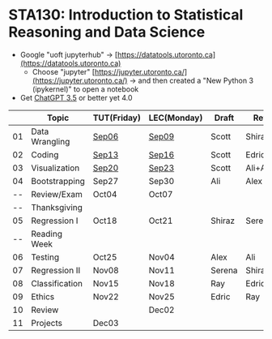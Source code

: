 # STA130: Introduction to Statistical Reasoning and Data Science

- Google "uoft jupyterhub" -> [https://datatools.utoronto.ca](https://datatools.utoronto.ca)
  - Choose "jupyter" [https://jupyter.utoronto.ca/](https://jupyter.utoronto.ca/) -> and then created a "New Python 3 (ipykernel)" to open a notebook
- Get [ChatGPT 3.5](https://chat.openai.com/) or better yet 4.0

|  |Topic         |TUT(Friday)|LEC(Monday)|Draft|Reviewer|
|--|--------------|-----------|-----------|-----|--------|
|01|Data Wrangling|[Sep06](TUT/STA130F24_TUT01_Sep06.ipynb)|[Sep09](LEC/STA130F24_LEC01_Sep09.ipynb)|Scott|Shiraz+Ray  |
|02|Coding        |[Sep13](TUT/STA130F24_TUT02_Sep13.ipynb)|[Sep16](LEC/STA130F24_LEC01_Sep16.ipynb)|Scott|Edric+Serena|
|03|Visualization |[Sep20](TUT/STA130F24_TUT02_Sep20.ipynb)|[Sep23](LEC/STA130F24_LEC01_Sep23.ipynb)|Scott|Ali+Alex    |
|04|Bootstrapping |Sep27|Sep30|Ali|Alex|
|--|Review/Exam   |Oct04|Oct07|   | |
|--|Thanksgiving  |     |     |   | |
|05|Regression I  |Oct18|Oct21|Shiraz|Serena|
|--|Reading Week  |     |     |   | |
|06|Testing       |Oct25|Nov04|Alex|Ali|
|07|Regression II |Nov08|Nov11|Serena|Shiraz|
|08|Classification|Nov15|Nov18|Ray|Edric|
|09|Ethics        |Nov22|Nov25|Edric|Ray|
|10|Review        |     |Dec02|  | |
|11|Projects      |Dec03|     |  | |





